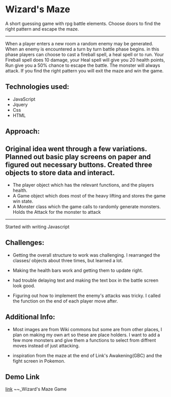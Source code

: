#     Wizard's Maze 


A short guessing game with rpg battle elements. 
Choose doors to find the right pattern and escape the maze. 
_____________
When a player enters a new room a random enemy may be generated. When an enemy is encountered a turn by turn battle phase begins. in this phase players can choose to cast a fireball spell, a heal spell or to run. Your Fireball spell does 10 damage, your Heal spell will give you 20 health points, Run give you a 50% chance to escape the battle. The monster will always attack. If you find the right pattern you will exit the maze and win the game. 

## Technologies used:

+ JavaScript
+ Jquery
+ Css
+ HTML
  
## Approach:
Original idea went through a few variations.
Planned out basic play screens on paper and figured out necessary buttons. Created three objects to store data and interact. 
--------------------
+ The player object which has the relevant functions, and the players health.
+ A Game object which does most of the heavy lifting and stores the game win state.
+ A Monster class which the game calls to randomly generate monsters. Holds the Attack for the monster to attack

---------------------------------------
Started with writing Javascript 
  
## Challenges:

+ Getting the overall structure to work was challenging. I rearranged the classes/ objects about three times, but learned a lot.
  
+ Making the health bars work and getting them to update right.
  
+ had trouble delaying text and making the text box in the battle screen look good.  
  
+ Figuring out how to implement the enemy's attacks was tricky. I called the function on the end of each player move after.    

## Additional Info:
+ Most images are from Wiki commons but some are from other places, I plan on making my own art so these are place holders. I want to add a few more monsters and give them a functions to select from diffrent moves instead of just attacking.
  
+ inspiration from the maze at the end of Link's Awakening(GBC) and the fight screen in Pokemon.
     
## Demo Link

[link](https://mikeod92.github.io/Wizards_Maze/) ~~_Wizard's Maze Game



